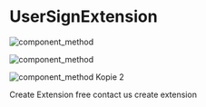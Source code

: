# UserSignExtension

![component_method](https://github.com/FullUygulamayapalim/UserSignExtension/assets/60896169/6e5ebc4c-f609-49fb-b544-39e7d8b79220)


![component_method](https://github.com/MrBeySoftware/UserSignExtension/assets/60896169/e15d7047-3f24-46b8-afcd-be705fd8fbf7)



![component_method Kopie 2](https://github.com/FullUygulamayapalim/UserSignExtension/assets/60896169/2f15204e-63ee-4985-8d14-3a2ae8cc3f32)



Create Extension free contact us create extension
